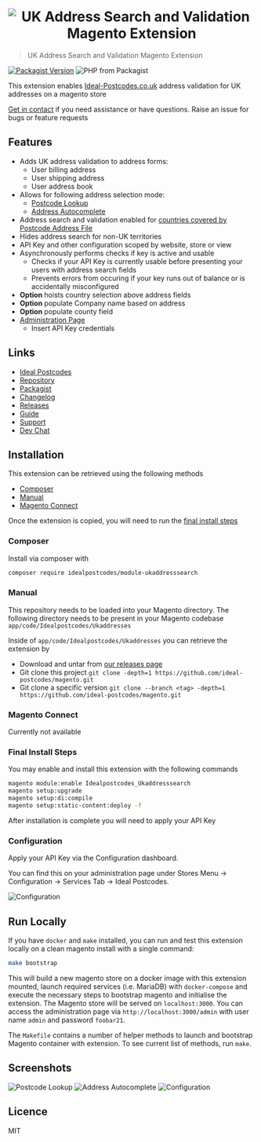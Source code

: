 <h1 align="center">
  <img src="https://img.ideal-postcodes.co.uk/Magento%20Extension%20Logo@3x.png" alt="UK Address Search and Validation Magento Extension">
</h1>

> UK Address Search and Validation Magento Extension

[![Packagist Version](https://img.shields.io/packagist/v/idealpostcodes/module-ukaddresssearch)](https://packagist.org/packages/idealpostcodes/module-ukaddresssearch)
![PHP from Packagist](https://img.shields.io/packagist/php-v/idealpostcodes/module-ukaddresssearch)

This extension enables [Ideal-Postcodes.co.uk](https://ideal-postcodes.co.uk) address validation for UK addresses on a magento store

[Get in contact](https://ideal-postcodes.co.uk/support) if you need assistance or have questions. Raise an issue for bugs or feature requests

## Features

- Adds UK address validation to address forms:
  - User billing address
  - User shipping address
  - User address book
- Allows for following address selection mode:
  - [Postcode Lookup](https://img.ideal-postcodes.co.uk/billing-page-select-address.png)
  - [Address Autocomplete](https://img.ideal-postcodes.co.uk/billing-page-autocomplete.png)
- Address search and validation enabled for [countries covered by Postcode Address File](https://ideal-postcodes.co.uk/guides/supported-territories)
- Hides address search for non-UK territories
- API Key and other configuration scoped by website, store or view
- Asynchronously performs checks if key is active and usable
  - Checks if your API Key is currently usable before presenting your users with address search fields
  - Prevents errors from occuring if your key runs out of balance or is accidentally misconfigured
- **Option** hoists country selection above address fields
- **Option** populate Company name based on address
- **Option** populate county field
- [Administration Page](https://img.ideal-postcodes.co.uk/idpc-options.png)
  - Insert API Key credentials

## Links

- [Ideal Postcodes](https://ideal-postcodes.co.uk/magento)
- [Repository](https://github.com/ideal-postcodes/magento)
- [Packagist](https://packagist.org/packages/idealpostcodes/module-ukaddresssearch)
- [Changelog](https://github.com/ideal-postcodes/magento/blob/master/CHANGELOG.md)
- [Releases](https://github.com/ideal-postcodes/magento/releases)
- [Guide](https://ideal-postcodes.co.uk/guides/magento)
- [Support](https://chat.ideal-postcodes.co.uk/support)
- [Dev Chat](https://chat.ideal-postcodes.co.uk)

## Installation

This extension can be retrieved using the following methods

- [Composer](#composer)
- [Manual](#manual)
- [Magento Connect](#magento-connect)

Once the extension is copied, you will need to run the [final install steps](#final-install-steps)

### Composer

Install via composer with

```bash
composer require idealpostcodes/module-ukaddresssearch
```

### Manual

This repository needs to be loaded into your Magento directory. The following directory needs to be present in your Magento codebase `app/code/Idealpostcodes/Ukaddresses`

Inside of `app/code/Idealpostcodes/Ukaddresses` you can retrieve the extension by

- Download and untar from [our releases page](https://github.com/ideal-postcodes/magento/releases)
- Git clone this project `git clone -depth=1 https://github.com/ideal-postcodes/magento.git`
- Git clone a specific version `git clone --branch <tag> -depth=1 https://github.com/ideal-postcodes/magento.git`

### Magento Connect

Currently not available

### Final Install Steps

You may enable and install this extension with the following commands

```bash
magento module:enable Idealpostcodes_Ukaddresssearch
magento setup:upgrade
magento setup:di:compile
magento setup:static-content:deploy -f
```

After installation is complete you will need to apply your API Key

### Configuration

Apply your API Key via the Configuration dashboard.

You can find this on your administration page under Stores Menu -> Configuration -> Services Tab -> Ideal Postcodes.

![Configuration](http://img.ideal-postcodes.co.uk/idpc-options-cropped.png)

## Run Locally

If you have `docker` and `make` installed, you can run and test this extension locally on a clean magento install with a single command:

```bash
make bootstrap
```

This will build a new magento store on a docker image with this extension mounted, launch required services (i.e. MariaDB) with `docker-compose` and execute the necessary steps to bootstrap magento and initialise the extension. The Magento store will be served on `localhost:3000`. You can access the administration page via `http://localhost:3000/admin` with user name `admin` and password `foobar21`.

The `Makefile` contains a number of helper methods to launch and bootstrap Magento container with extension. To see current list of methods, run `make`.

## Screenshots

![Postcode Lookup](https://img.ideal-postcodes.co.uk/billing-page-select-address.png)
![Address Autocomplete](https://img.ideal-postcodes.co.uk/billing-page-autocomplete.png)
![Configuration](https://img.ideal-postcodes.co.uk/idpc-options.png)

## Licence

MIT

